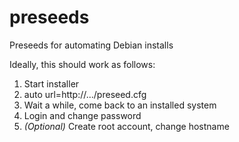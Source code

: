 preseeds
========

Preseeds for automating Debian installs

Ideally, this should work as follows:

1. Start installer
2. auto url=http://.../preseed.cfg
3. Wait a while, come back to an installed system
4. Login and change password
5. *(Optional)* Create root account, change hostname
